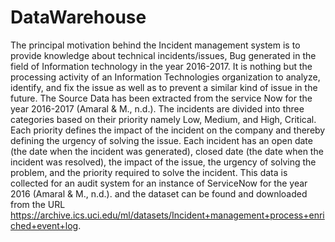 # DataWarehouse
The principal motivation behind the Incident management system is to provide knowledge about technical incidents/issues, Bug generated in the field of Information technology in the year 2016-2017. It is nothing but the processing activity of an Information Technologies organization to analyze, identify, and fix the issue as well as to prevent a similar kind of issue in the future. The Source Data has been extracted from the service Now for the year 2016-2017 (Amaral & M., n.d.). The incidents are divided into three categories based on their priority namely Low, Medium, and High, Critical. Each priority defines the impact of the incident on the company and thereby defining the urgency of solving the issue. Each incident has an open date (the date when the incident was generated), closed date (the date when the incident was resolved), the impact of the issue, the urgency of solving the problem, and the priority required to solve the incident. This data is collected for an audit system for an instance of ServiceNow for the year 2016 (Amaral & M., n.d.).  and the dataset can be found and downloaded from the URL 
https://archive.ics.uci.edu/ml/datasets/Incident+management+process+enriched+event+log.

